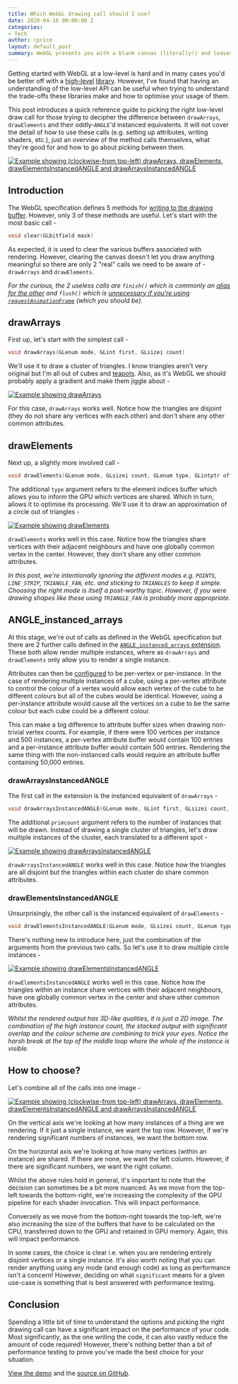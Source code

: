 ```yaml
---
title: Which WebGL drawing call should I use?
date: 2020-04-16 00:00:00 Z
categories:
- Tech
author: cprice
layout: default_post
summary: WebGL presents you with a blank canvas (literally!) and leaves you with what feels like an overwhelming set of decisions to make before you can render your idea on screen. This post introduces a quick reference guide to picking the right draw call for those trying to decipher the difference between drawArrays, drawElements and their oddly-ANGLE'd instanced equivalents.
---
```


Getting started with WebGL at a low-level is hard and in many cases you'd be better off with a [high-level](https://www.babylonjs.com/) [library](https://threejs.org/). However, I've found that having an understanding of the low-level API can be useful when trying to understand the trade-offs these libraries make and how to optimise your usage of them.

This post introduces a quick reference guide to picking the right low-level draw call for those trying to decipher the difference between `drawArrays`, `drawElements` and their oddly-`ANGLE`'d instanced equivalents. It will not cover the detail of how to use these calls (e.g. setting up attributes, writing shaders, etc.), just an overview of the method calls themselves, what they're good for and how to go about picking between them.

[<img src="{{ site.baseurl }}/cprice/assets/webgl-draw-call/screenshot.gif" alt="Example showing (clockwise-from top-left) drawArrays, drawElements, drawElementsInstancedANGLE and drawArraysInstancedANGLE">](https://chrisprice.io/which-webgl-draw-call/)

## Introduction

The WebGL specification defines 5 methods for [writing to the drawing buffer](https://www.khronos.org/registry/webgl/specs/latest/1.0/#5.14.11). However, only 3 of these methods are useful. Let's start with the most basic call -

~~~c
void clear(GLbitfield mask)
~~~

As expected, it is used to clear the various buffers associated with rendering. However, clearing the canvas doesn't let you draw anything meaningful so there are only 2 "real" calls we need to be aware of - `drawArrays` and `drawElements`.

*For the curious, the 2 useless calls are `finish()` which is commonly an [alias for the other](https://bugs.chromium.org/p/chromium/issues/detail?id=242210) and `flush()` which is [unnecessary if you're using `requestAnimationFrame`](https://developer.mozilla.org/en-US/docs/Web/API/WebGL_API/WebGL_best_practices#Flush_when_expecting_results_like_queries_or_rendering_frame_completion) (which you should be).*

## drawArrays

First up, let's start with the simplest call -

~~~c
void drawArrays(GLenum mode, GLint first, GLsizei count)
~~~

We'll use it to draw a cluster of triangles. I know triangles aren't very original but I'm all out of cubes and [teapots](https://en.wikipedia.org/wiki/Utah_teapot). Also, as it's WebGL we should probably apply a gradient and make them jiggle about -

[<img src="{{ site.baseurl }}/cprice/assets/webgl-draw-call/drawArrays.png" alt="Example showing drawArrays">](https://chrisprice.io/which-webgl-draw-call/)

For this case, `drawArrays` works well. Notice how the triangles are disjoint (they do not share any vertices with each other) and don't share any other common attributes.

## drawElements

Next up, a slightly more involved call - 

~~~c
void drawElements(GLenum mode, GLsizei count, GLenum type, GLintptr offset)
~~~

The additional `type` argument refers to the element indices buffer which allows you to inform the GPU which vertices are shared. Which in turn, allows it to optimise its processing.  We'll use it to draw an approximation of a circle out of triangles -

[<img src="{{ site.baseurl }}/cprice/assets/webgl-draw-call/drawElements.png" alt="Example showing drawElements">](https://chrisprice.io/which-webgl-draw-call/)


`drawElements` works well in this case. Notice how the triangles share vertices with their adjacent neighbours and have one globally common vertex in the center. However, they don't share any other common attributes.

*In this post, we're intentionally ignoring the different modes e.g. `POINTS`, `LINE_STRIP`, `TRIANGLE_FAN`, etc. and sticking to `TRIANGLES` to keep it simple. Choosing the right mode is itself a post-worthy topic. However, if you were drawing shapes like these using `TRIANGLE_FAN` is probably more appropriate.*

## ANGLE_instanced_arrays

At this stage, we're out of calls as defined in the WebGL specification but there are 2 further calls defined in the [`ANGLE_instanced_arrays` extension](https://www.khronos.org/registry/webgl/extensions/ANGLE_instanced_arrays/). These both allow render multiple instances, where as `drawArrays` and `drawElements` only allow you to render a single instance.

Attributes can then be [configured](https://developer.mozilla.org/en-US/docs/Web/API/ANGLE_instanced_arrays/vertexAttribDivisorANGLE) to be per-vertex or per-instance. In the case of rendering multiple instances of a cube, using a per-vertex attribute to control the colour of a vertex would allow each vertex of the cube to be different colours but all of the cubes would be identical. However, using a per-instance attribute would cause all the vertices on a cube to be the same colour but each cube could be a different colour.

This can make a big difference to attribute buffer sizes when drawing non-trivial vertex counts. For example, if there were 100 vertices per instance and 500 instances, a per-vertex attribute buffer would contain 100 entries and a per-instance attribute buffer would contain 500 entries. Rendering the same thing with the non-instanced calls would require an attribute buffer containing 50,000 entries.

### drawArraysInstancedANGLE

The first call in the extension is the instanced equivalent of `drawArrays` -

~~~c
void drawArraysInstancedANGLE(GLenum mode, GLint first, GLsizei count, GLsizei primcount);
~~~

The additional `primcount` argument refers to the number of instances that will be drawn. Instead of drawing a single cluster of triangles, let's draw multiple instances of the cluster, each translated to a different spot -

[<img src="{{ site.baseurl }}/cprice/assets/webgl-draw-call/drawArraysInstancedANGLE.png" alt="Example showing drawArraysInstancedANGLE">](https://chrisprice.io/which-webgl-draw-call/)

`drawArraysInstancedANGLE` works well in this case. Notice how the triangles are all disjoint but the triangles within each cluster do share common attributes.

### drawElementsInstancedANGLE

Unsurprisingly, the other call is the instanced equivalent of `drawElements` -

~~~c
void drawElementsInstancedANGLE(GLenum mode, GLsizei count, GLenum type, GLintptr offset, GLsizei primcount);
~~~

There's nothing new to introduce here, just the combination of the arguments from the previous two calls. So let's use it to draw multiple circle instances -

[<img src="{{ site.baseurl }}/cprice/assets/webgl-draw-call/drawElementsInstancedANGLE.png" alt="Example showing drawElementsInstancedANGLE">](https://chrisprice.io/which-webgl-draw-call/)

`drawElementsInstancedANGLE` works well in this case. Notice how the triangles within an instance share vertices with their adjacent neighbours, have one globally common vertex in the center and share other common attributes.

*Whilst the rendered output has 3D-like qualities, it is just a 2D image. The combination of the high instance count, the stacked output with significant overlap and the colour scheme are combining to trick your eyes. Notice the harsh break at the top of the middle loop where the whole of the instance is visible.* 

## How to choose?

Let's combine all of the calls into one image -

[<img src="{{ site.baseurl }}/cprice/assets/webgl-draw-call/screenshot.png" alt="Example showing (clockwise-from top-left) drawArrays, drawElements, drawElementsInstancedANGLE and drawArraysInstancedANGLE">](https://chrisprice.io/which-webgl-draw-call/)

On the vertical axis we're looking at how many instances of a thing are we rendering. If it just a single instance, we want the top row. However, if we're rendering significant numbers of instances, we want the bottom row.

On the horizontal axis we're looking at how many vertices (within an instance) are shared. If there are none, we want the left column. However, if there are significant numbers, we want the right column.

Whilst the above rules hold in general, it's important to note that the decision can sometimes be a bit more nuanced. As we move from the top-left towards the bottom-right, we're increasing the complexity of the GPU pipeline for each shader invocation. This will impact performance. 

Conversely as we move from the bottom-right towards the top-left, we're also increasing the size of the buffers that have to be calculated on the CPU, transferred down to the GPU and retained in GPU memory. Again, this will impact performance. 

In some cases, the choice is clear i.e. when you are rendering entirely disjoint vertices or a single instance. It's also worth noting that you can render anything using any mode (and enough code) as long as performance isn't a concern! However, deciding on what `significant` means for a given use-case is something that is best answered with performance testing.

## Conclusion

Spending a little bit of time to understand the options and picking the right drawing call can have a significant impact on the performance of your code. Most significantly, as the one writing the code, it can also vastly reduce the amount of code required! However, there's nothing better than a bit of performance testing to prove you've made the best choice for your situation.

[View the demo](https://chrisprice.io/which-webgl-draw-call/) and the [source on GitHub](https://github.com/chrisprice/which-webgl-draw-call/).
